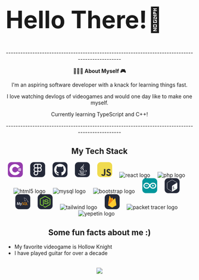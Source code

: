 <h1 style="font-size: 64px">Hello There!🦆</h1>

<div align="center">
  <p>------------------------------------------------------------------------------------------------</p>
  <strong> 👨🏻‍💻 About Myself 🎮 </strong>
  <p>I'm an aspiring software developer with a knack for learning things fast.</p>
  <p>I love watching devlogs of videogames and would one day like to make one myself.</p>
  <p>Currently learning TypeScript and C++!</p>
  <p>------------------------------------------------------------------------------------------------</p>
</div>

<div align="center">
  <h2>My Tech Stack</h2>
  <img src="https://github.com/tandpfun/skill-icons/raw/main/icons/CS.svg" height="40" alt="C# logo"  />
  <img width="12" />
  <img src="https://github.com/tandpfun/skill-icons/raw/main/icons/Figma-Dark.svg" height="40" alt="figma logo"  />
  <img width="12" />
  <img src="https://github.com/tandpfun/skill-icons/raw/main/icons/Github-Dark.svg" height="40" alt="GitHub logo"  />
  <img width="12" />
  <img src="https://github.com/tandpfun/skill-icons/raw/main/icons/Java-Dark.svg" height="40" alt="java logo"  />
  <img width="12" />
  <img src="https://github.com/tandpfun/skill-icons/raw/main/icons/JavaScript.svg" height="40" alt="js logo"  />
  <img width="12" />
  <img src="https://skillicons.dev/icons?i=react" height="40" alt="react logo"  />
  <img width="12" />
  <img src="https://skillicons.dev/icons?i=php" height="40" alt="php logo"  />
  <img width="12" />
  <img src="https://skillicons.dev/icons?i=html" height="40" alt="html5 logo"  />
  <img width="12" />
  <img src="https://skillicons.dev/icons?i=mysql" height="40" alt="mysql logo"  />
  <img width="12" />
  <img src="https://skillicons.dev/icons?i=bootstrap" height="40" alt="bootstrap logo"  />
  <img width="12" />
  <img src="https://github.com/tandpfun/skill-icons/blob/main/icons/Arduino.svg" height="40" alt="arduino logo"/>
  <img width="12" />
  <img src="https://github.com/tandpfun/skill-icons/raw/main/icons/Bash-Dark.svg" height="40" alt="bash icon"/>
  <img width="12" />
  <img src="https://github.com/tandpfun/skill-icons/raw/main/icons/MySQL-Dark.svg" height="40" alt="MySQL logo"/>
  <img width="12" />
  <img src="https://github.com/tandpfun/skill-icons/raw/main/icons/NodeJS-Dark.svg" height="40" alt="node logo"/>
  <img width="12" />
  <img src="https://user-images.githubusercontent.com/25181517/202896760-337261ed-ee92-4979-84c4-d4b829c7355d.png" height="40" alt="tailwind logo" />
  <img width="12" />
  <img src="https://github.com/tandpfun/skill-icons/raw/main/icons/Firebase-Dark.svg" height="40" alt="firebase logo"/>
  <img width="12" />
  <img src="https://www.compsmag.com/alternative/wp-content/uploads/sites/29/2021/01/sauerbraten-circuit-simulator-600x600.png" height="40" alt="packet tracer logo"/>
  <img width="12" />
  <img src="https://static.vecteezy.com/system/resources/previews/022/841/114/original/chatgpt-logo-transparent-background-free-png.png"height="40" alt="yepetin logo"/>
  <img width="12" />
</div>

<div align="center">
  <h2><strong>Some fun facts about me :)</strong></h2>
  <ul align="left">
    <li>My favorite videogame is Hollow Knight</li>
    <li>I have played guitar for over a decade</li>
  </ul>
</div>
<br>
<div align="center">
  <a href="https://open.spotify.com/user/jesusjagl2004">
    <img src="https://spotify-recently-played-readme.vercel.app/api?user=jesusjagl2004&count=5" />
  </a>
</div>

